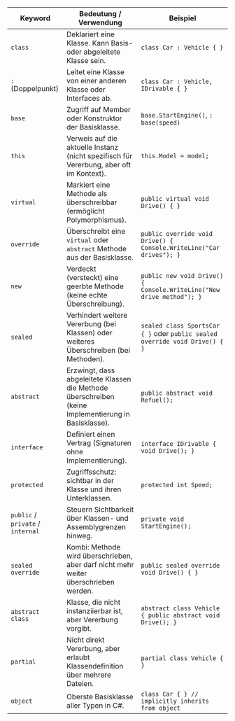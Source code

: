 | Keyword                           | Bedeutung / Verwendung                                                                               | Beispiel                                                                    |
| --------------------------------- | ---------------------------------------------------------------------------------------------------- | --------------------------------------------------------------------------- |
| `class`                           | Deklariert eine Klasse. Kann Basis- oder abgeleitete Klasse sein.                                    | `class Car : Vehicle { }`                                                   |
| `:` (Doppelpunkt)                 | Leitet eine Klasse von einer anderen Klasse oder Interfaces ab.                                      | `class Car : Vehicle, IDrivable { }`                                        |
| `base`                            | Zugriff auf Member oder Konstruktor der Basisklasse.                                                 | `base.StartEngine()`, `: base(speed)`                                       |
| `this`                            | Verweis auf die aktuelle Instanz (nicht spezifisch für Vererbung, aber oft im Kontext).              | `this.Model = model;`                                                       |
| `virtual`                         | Markiert eine Methode als überschreibbar (ermöglicht Polymorphismus).                                | `public virtual void Drive() { }`                                           |
| `override`                        | Überschreibt eine `virtual` oder `abstract` Methode aus der Basisklasse.                             | `public override void Drive() { Console.WriteLine("Car drives"); }`         |
| `new`                             | Verdeckt (versteckt) eine geerbte Methode (keine echte Überschreibung).                              | `public new void Drive() { Console.WriteLine("New drive method"); }`        |
| `sealed`                          | Verhindert weitere Vererbung (bei Klassen) oder weiteres Überschreiben (bei Methoden).               | `sealed class SportsCar { }` oder `public sealed override void Drive() { }` |
| `abstract`                        | Erzwingt, dass abgeleitete Klassen die Methode überschreiben (keine Implementierung in Basisklasse). | `public abstract void Refuel();`                                            |
| `interface`                       | Definiert einen Vertrag (Signaturen ohne Implementierung).                                           | `interface IDrivable { void Drive(); }`                                     |
| `protected`                       | Zugriffsschutz: sichtbar in der Klasse und ihren Unterklassen.                                       | `protected int Speed;`                                                      |
| `public` / `private` / `internal` | Steuern Sichtbarkeit über Klassen- und Assemblygrenzen hinweg.                                       | `private void StartEngine();`                                               |
| `sealed override`                 | Kombi: Methode wird überschrieben, aber darf nicht mehr weiter überschrieben werden.                 | `public sealed override void Drive() { }`                                   |
| `abstract class`                  | Klasse, die nicht instanziierbar ist, aber Vererbung vorgibt.                                        | `abstract class Vehicle { public abstract void Drive(); }`                  |
| `partial`                         | Nicht direkt Vererbung, aber erlaubt Klassendefinition über mehrere Dateien.                         | `partial class Vehicle { }`                                                 |
| `object`                          | Oberste Basisklasse aller Typen in C#.                                                               | `class Car { } // implicitly inherits from object`                          |
